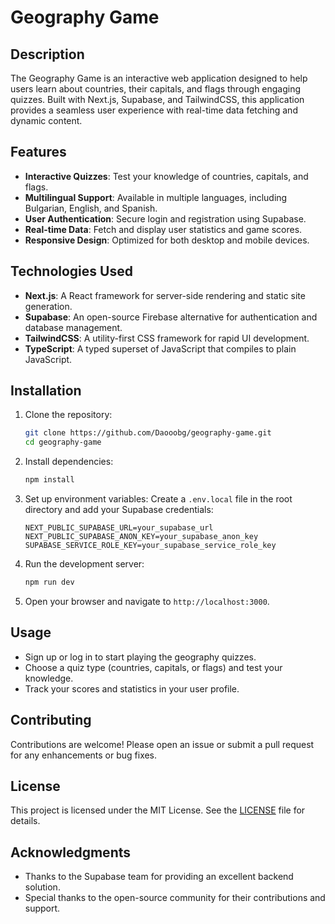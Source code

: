 # Geography Game

## Description

The Geography Game is an interactive web application designed to help users learn about countries, their capitals, and flags through engaging quizzes. Built with Next.js, Supabase, and TailwindCSS, this application provides a seamless user experience with real-time data fetching and dynamic content.

## Features

- **Interactive Quizzes**: Test your knowledge of countries, capitals, and flags.
- **Multilingual Support**: Available in multiple languages, including Bulgarian, English, and Spanish.
- **User Authentication**: Secure login and registration using Supabase.
- **Real-time Data**: Fetch and display user statistics and game scores.
- **Responsive Design**: Optimized for both desktop and mobile devices.

## Technologies Used

- **Next.js**: A React framework for server-side rendering and static site generation.
- **Supabase**: An open-source Firebase alternative for authentication and database management.
- **TailwindCSS**: A utility-first CSS framework for rapid UI development.
- **TypeScript**: A typed superset of JavaScript that compiles to plain JavaScript.

## Installation

1. Clone the repository:
   ```bash
   git clone https://github.com/Daooobg/geography-game.git
   cd geography-game
   ```

2. Install dependencies:
   ```bash
   npm install
   ```

3. Set up environment variables:
   Create a `.env.local` file in the root directory and add your Supabase credentials:
   ```
   NEXT_PUBLIC_SUPABASE_URL=your_supabase_url
   NEXT_PUBLIC_SUPABASE_ANON_KEY=your_supabase_anon_key
   SUPABASE_SERVICE_ROLE_KEY=your_supabase_service_role_key
   ```

4. Run the development server:
   ```bash
   npm run dev
   ```

5. Open your browser and navigate to `http://localhost:3000`.

## Usage

- Sign up or log in to start playing the geography quizzes.
- Choose a quiz type (countries, capitals, or flags) and test your knowledge.
- Track your scores and statistics in your user profile.

## Contributing

Contributions are welcome! Please open an issue or submit a pull request for any enhancements or bug fixes.

## License

This project is licensed under the MIT License. See the [LICENSE](LICENSE) file for details.

## Acknowledgments

- Thanks to the Supabase team for providing an excellent backend solution.
- Special thanks to the open-source community for their contributions and support.
